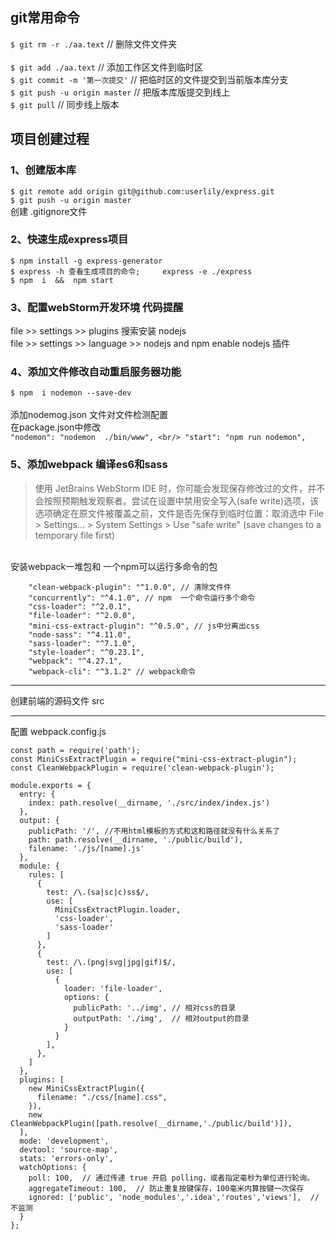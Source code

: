 ##  git常用命令 
`$ git rm -r ./aa.text`  // 删除文件文件夹
<br/>  
`$ git add ./aa.text`  // 添加工作区文件到临时区
<br/>
`$ git commit -m '第一次提交'`  //  把临时区的文件提交到当前版本库分支
<br/>
`$ git push -u origin master`  // 把版本库版提交到线上
<br/>
`$ git pull` // 同步线上版本

## 项目创建过程

### 1、创建版本库    
`$ git remote add origin git@github.com:userlily/express.git`
<br/>
`$ git push -u origin master`
<br/>
创建   .gitignore文件   
### 2、快速生成express项目
`$ npm install -g express-generator`
<br/> 
`$ express -h 查看生成项目的命令;     express -e ./express`
<br/>
`$ npm  i  &&  npm start`
<br/>  
### 3、配置webStorm开发环境 代码提醒
file >> settings >> plugins  搜索安装 nodejs
<br/>
file >> settings >> language >> nodejs and npm     enable nodejs 插件  
### 4、添加文件修改自动重启服务器功能
`$ npm  i nodemon --save-dev`  
</br>
添加nodemog.json 文件对文件检测配置
<br/>
在package.json中修改
<br/>
`"nodemon": "nodemon  ./bin/www",
<br/>
"start": "npm run nodemon",`
### 5、添加webpack  编译es6和sass
> 使用 JetBrains WebStorm IDE 时，你可能会发现保存修改过的文件，并不会按照预期触发观察者。尝试在设置中禁用安全写入(safe write)选项，该选项确定在原文件被覆盖之前，文件是否先保存到临时位置：取消选中 File > Settings... > System Settings > Use "safe write" (save changes to a temporary file first)

<br/>
安装webpack一堆包和  一个npm可以运行多命令的包
<br/>

```
    "clean-webpack-plugin": "^1.0.0", // 清除文件件
    "concurrently": "^4.1.0", // npm  一个命令运行多个命令
    "css-loader": "^2.0.1", 
    "file-loader": "^2.0.0", 
    "mini-css-extract-plugin": "^0.5.0", // js中分离出css
    "node-sass": "^4.11.0", 
    "sass-loader": "^7.1.0",
    "style-loader": "^0.23.1",
    "webpack": "^4.27.1", 
    "webpack-cli": "^3.1.2" // webpack命令
```

****

创建前端的源码文件 src

*****

配置 webpack.config.js

```
const path = require('path');
const MiniCssExtractPlugin = require("mini-css-extract-plugin");
const CleanWebpackPlugin = require('clean-webpack-plugin');

module.exports = {
  entry: {
    index: path.resolve(__dirname, './src/index/index.js')
  },
  output: {
    publicPath: '/', //不用html模板的方式和这和路径就没有什么关系了
    path: path.resolve(__dirname, './public/build'),
    filename: './js/[name].js'
  },
  module: {
    rules: [
      {
        test: /\.(sa|sc|c)ss$/,
        use: [
          MiniCssExtractPlugin.loader,
          'css-loader',
          'sass-loader'
        ]
      },
      {
        test: /\.(png|svg|jpg|gif)$/,
        use: [
          {
            loader: 'file-loader',
            options: {
              publicPath: '../img', // 相对css的目录
              outputPath: './img',  // 相对output的目录
            }
          }
        ],
      },
    ]
  },
  plugins: [
    new MiniCssExtractPlugin({
      filename: "./css/[name].css",
    }),
    new CleanWebpackPlugin([path.resolve(__dirname,'./public/build')]),
  ],
  mode: 'development',
  devtool: 'source-map',
  stats: 'errors-only',
  watchOptions: {
    poll: 100,  // 通过传递 true 开启 polling，或者指定毫秒为单位进行轮询。
    aggregateTimeout: 100,  // 防止重复按键保存，100毫米内算按键一次保存
    ignored: ['public', 'node_modules','.idea','routes','views'],  //不监测
  }
};

  
```


